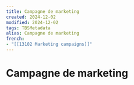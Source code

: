 ```yaml
---
title: Campagne de marketing
created: 2024-12-02
modified: 2024-12-02
tags: TBSMetadata
alias: Campagne de marketing
french:
- "[[13102 Marketing campaigns]]"
---
```

# Campagne de marketing
